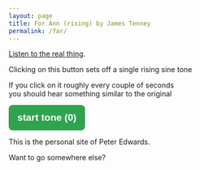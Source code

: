 ```yaml
---
layout: page
title: For Ann (rising) by James Tenney
permalink: /far/
---
```


<style type="text/css">html{box-sizing:border-box;font-size:16px;font-family:sans-serif}*,:after,:before{box-sizing:inherit}.button{appearance:none;background-color:#2ea44f;border:1px solid rgba(27,31,35,.15);border-radius:.5rem;box-shadow:rgba(27,31,35,.1) 0 1px 0;color:#fff;cursor:pointer;display:inline-block;font-size:1.2rem;font-weight:700;line-height:2rem;padding:.5rem 1rem;position:relative;text-align:center;text-decoration:none;user-select:none;-webkit-user-select:none;touch-action:manipulation;vertical-align:middle;white-space:nowrap}.button:focus:not(:focus-visible):not(.focus-visible){box-shadow:none;outline:0}.button:hover{background-color:#2c974b}.button:focus{box-shadow:rgba(46,164,79,.4) 0 0 0 3px;outline:0}.button:active{background-color:#298e46;box-shadow:rgba(20,70,32,.2) 0 1px 0 inset}</style>
<script>
const context = new window.AudioContext();

let playTone = () => {
    const st = context.createOscillator();
	st.frequency.setValueAtTime(20, context.currentTime);
    st.type = "sine";
    st.frequency.exponentialRampToValueAtTime(
        200,
        context.currentTime + 12
    );
    st.frequency.exponentialRampToValueAtTime(
        2000,
        context.currentTime + 24
    );
    st.frequency.exponentialRampToValueAtTime(
        20000,
        context.currentTime + 36
    );
	var gain = context.createGain();
	gain.gain.value = 0.1;
    st.connect(gain).connect(context.destination);
    st.start();
	updateToneCount(true);
	st.addEventListener( 'ended', e => {
		updateToneCount(false);
	});
    st.stop(context.currentTime + 36);
}
let updateToneCount = increment => {
	let tc = document.getElementById('tonecount');
	let count = parseInt(tc.textContent);
	count = increment? count + 1: count - 1;
	tc.textContent = count;
}

let farButton = document.querySelector("#forannrising");
farButton.addEventListener("click", function() {
  playTone();
})
</script>
<p><a href="https://www.youtube.com/watch?v=bbKbE8y95sg" target="_youtube">Listen to the real thing</a>.</p>
<p>Clicking on this button sets off a single rising sine tone</p>
<p>If you click on it roughly every couple of seconds<br>you should hear something similar to the original</p>
<p><button id="forannrising" class="button">start tone (<span id="tonecount">0</span>)</button></p>
This is the personal site of Peter Edwards. 

Want to go somewhere else?
